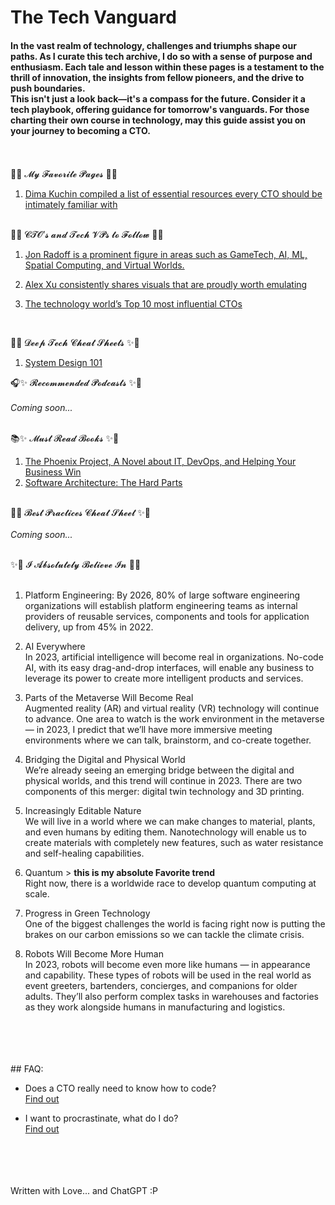 # The Tech Vanguard

#### In the vast realm of technology, challenges and triumphs shape our paths. As I curate this tech archive, I do so with a sense of purpose and enthusiasm. Each tale and lesson within these pages is a testament to the thrill of innovation, the insights from fellow pioneers, and the drive to push boundaries.<br />This isn't just a look back—it's a compass for the future. Consider it a tech playbook, offering guidance for tomorrow's vanguards. For those charting their own course in technology, may this guide assist you on your journey to becoming a CTO.

<br />
<br />
📖💖 𝓜𝔂 𝓕𝓪𝓿𝓸𝓻𝓲𝓽𝓮 𝓟𝓪𝓰𝓮𝓼 💖🌼

<br />

1. [Dima Kuchin compiled a list of essential resources every CTO should be intimately familiar with](https://www.linkedin.com/in/milanmilanovic/)<br />
   <br />

🎩🔧 𝓒𝓣𝓞’𝓼 𝓪𝓷𝓭 𝓣𝓮𝓬𝓱 𝓥𝓟𝓼 𝓽𝓸 𝓕𝓸𝓵𝓵𝓸𝔀 🔧💼

1. [Jon Radoff is a prominent figure in areas such as GameTech, AI, ML, Spatial Computing, and Virtual Worlds.](https://www.linkedin.com/in/jonradoff/)<br />

1. [Alex Xu consistently shares visuals that are proudly worth emulating](https://www.linkedin.com/in/alexxubyte/)<br />

1. [The technology world’s Top 10 most influential CTOs](https://technologymagazine.com/top10/the-technology-worlds-top-10-most-influential-ctos)

<br />

🔬✨ 𝓓𝓮𝓮𝓹 𝓣𝓮𝓬𝓱 𝓒𝓱𝓮𝓪𝓽 𝓢𝓱𝓮𝓮𝓽𝓼 ✨🌸

1. [System Design 101](https://github.com/ByteByteGoHq/system-design-101)

🎧✨ 𝓡𝓮𝓬𝓸𝓶𝓶𝓮𝓷𝓭𝓮𝓭 𝓟𝓸𝓭𝓬𝓪𝓼𝓽𝓼 ✨🎀<br /><br />
_Coming soon..._
<br />
<br />

📚✨ 𝓜𝓾𝓼𝓽 𝓡𝓮𝓪𝓭 𝓑𝓸𝓸𝓴𝓼 ✨🌸

1. [The Phoenix Project, A Novel about IT, DevOps, and Helping Your Business Win](https://itrevolution.com/product/the-phoenix-project/)
1. [Software Architecture: The Hard Parts](https://www.oreilly.com/library/view/software-architecture-the/9781492086888/)
   <br />
   <br />

📜✨ 𝓑𝓮𝓼𝓽 𝓟𝓻𝓪𝓬𝓽𝓲𝓬𝓮𝓼 𝓒𝓱𝓮𝓪𝓽 𝓢𝓱𝓮𝓮𝓽 ✨🌟
<br /><br />
_Coming soon..._
<br />
<br />

✨🎀 𝓘 𝓐𝓫𝓼𝓸𝓵𝓾𝓽𝓮𝓵𝔂 𝓑𝓮𝓵𝓲𝓮𝓿𝓮 𝓘𝓷 🎀✨
<br />
<br />

1. Platform Engineering: By 2026, 80% of large software engineering organizations will establish platform engineering teams as internal providers of reusable services, components and tools for application delivery, up from 45% in 2022.

1. AI Everywhere<br />
   In 2023, artificial intelligence will become real in organizations. No-code AI, with its easy drag-and-drop interfaces, will enable any business to leverage its power to create more intelligent products and services.

1. Parts of the Metaverse Will Become Real<br />
   Augmented reality (AR) and virtual reality (VR) technology will continue to advance. One area to watch is the work environment in the metaverse — in 2023, I predict that we’ll have more immersive meeting environments where we can talk, brainstorm, and co-create together.

1. Bridging the Digital and Physical World<br />
   We’re already seeing an emerging bridge between the digital and physical worlds, and this trend will continue in 2023. There are two components of this merger: digital twin technology and 3D printing.

1. Increasingly Editable Nature<br />
   We will live in a world where we can make changes to material, plants, and even humans by editing them. Nanotechnology will enable us to create materials with completely new features, such as water resistance and self-healing capabilities.

1. Quantum > **this is my absolute Favorite trend** <br />
   Right now, there is a worldwide race to develop quantum computing at scale.

1. Progress in Green Technology<br />
   One of the biggest challenges the world is facing right now is putting the brakes on our carbon emissions so we can tackle the climate crisis.

1. Robots Will Become More Human<br />
   In 2023, robots will become even more like humans — in appearance and capability. These types of robots will be used in the real world as event greeters, bartenders, concierges, and companions for older adults. They’ll also perform complex tasks in warehouses and factories as they work alongside humans in manufacturing and logistics.

<br />
<br />
<br />
<br />
## FAQ:

- Does a CTO really need to know how to code?<br />
  [Find out](/src/toCodeOrNotToCode/againYes.md)<br />

- I want to procrastinate, what do I do? <br />
  [Find out](https://jurassicsystems.com/)<br />
  <br />
  <br />
  <br />
  <br />

Written with Love... and ChatGPT :P
